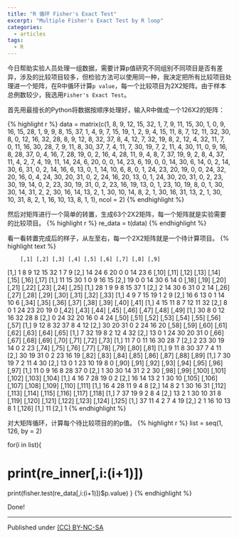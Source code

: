```yaml
---
title: "R 循环 Fisher's Exact Test"
excerpt: "Multiple Fisher's Exact Test by R loop"
categories:
  - articles
tags:
  - R
---
```




今日帮助实验人员处理一组数据，需要计算p值研究不同组别不同项目是否有差异，涉及的比较项目较多，但检验方法可以使用同一种，我决定把所有比较项目处理进一个矩阵，在R中循环计算`p value`，每一个比较项目为2X2矩阵。由于样本总例数较少，我选用`Fisher's Exact Test`。

首先用最擅长的Python将数据按顺序处理好，输入R中做成一个126X2的矩阵：

{% highlight r %}
data = matrix(c(1, 8, 9, 12, 15, 32, 1, 7, 9, 11, 15, 30, 1, 0, 9, 16, 15, 28, 1, 9, 9, 8, 15, 37, 1, 4, 9, 7, 15, 19, 1, 2, 9, 4, 15, 11, 8, 7, 12, 11, 32, 30, 8, 0, 12, 16, 32, 28, 8, 9, 12, 8, 32, 37, 8, 4, 12, 7, 32, 19, 8, 2, 12, 4, 32, 11, 7, 0, 11, 16, 30, 28, 7, 9, 11, 8, 30, 37, 7, 4, 11, 7, 30, 19, 7, 2, 11, 4, 30, 11, 0, 9, 16, 8, 28, 37, 0, 4, 16, 7, 28, 19, 0, 2, 16, 4, 28, 11, 9, 4, 8, 7, 37, 19, 9, 2, 8, 4, 37, 11, 4, 2, 7, 4, 19, 11, 14, 24, 6, 20, 0, 0, 14, 23, 6, 19, 0, 0, 14, 30, 6, 14, 0, 2, 14, 30, 6, 31, 0, 2, 14, 16, 6, 13, 0, 1, 14, 10, 6, 8, 0, 1, 24, 23, 20, 19, 0, 0, 24, 32, 20, 16, 0, 4, 24, 30, 20, 31, 0, 2, 24, 16, 20, 13, 0, 1, 24, 30, 20, 31, 0, 2, 23, 30, 19, 14, 0, 2, 23, 30, 19, 31, 0, 2, 23, 16, 19, 13, 0, 1, 23, 10, 19, 8, 0, 1, 30, 30, 14, 31, 2, 2, 30, 16, 14, 13, 2, 1, 30, 10, 14, 8, 2, 1, 30, 16, 31, 13, 2, 1, 30, 10, 31, 8, 2, 1, 16, 10, 13, 8, 1, 1), ncol = 2)
{% endhighlight %}

然后对矩阵进行一个简单的转置，生成63个2X2矩阵，每一个矩阵就是实验需要的比较项目。
{% highlight r %}
re_data = t(data)
{% endhighlight %}

看一看转置完成后的样子，从左至右，每一个2X2矩阵就是一个待计算项目。
{% highlight text %}

	  	[,1] [,2] [,3] [,4] [,5] [,6] [,7] [,8] [,9]
[1,]    1    8    9   12   15   32    1    7    9
[2,]   14   24    6   20    0    0   14   23    6
     [,10] [,11] [,12] [,13] [,14] [,15] [,16] [,17]
[1,]    11    15    30     1     0     9    16    15
[2,]    19     0     0    14    30     6    14     0
     [,18] [,19] [,20] [,21] [,22] [,23] [,24] [,25]
[1,]    28     1     9     9     8    15    37     1
[2,]     2    14    30     6    31     0     2    14
     [,26] [,27] [,28] [,29] [,30] [,31] [,32] [,33]
[1,]     4     9     7    15    19     1     2     9
[2,]    16     6    13     0     1    14    10     6
     [,34] [,35] [,36] [,37] [,38] [,39] [,40] [,41]
[1,]     4    15    11     8     7    12    11    32
[2,]     8     0     1    24    23    20    19     0
     [,42] [,43] [,44] [,45] [,46] [,47] [,48] [,49]
[1,]    30     8     0    12    16    32    28     8
[2,]     0    24    32    20    16     0     4    24
     [,50] [,51] [,52] [,53] [,54] [,55] [,56] [,57]
[1,]     9    12     8    32    37     8     4    12
[2,]    30    20    31     0     2    24    16    20
     [,58] [,59] [,60] [,61] [,62] [,63] [,64] [,65]
[1,]     7    32    19     8     2    12     4    32
[2,]    13     0     1    24    30    20    31     0
     [,66] [,67] [,68] [,69] [,70] [,71] [,72] [,73]
[1,]    11     7     0    11    16    30    28     7
[2,]     2    23    30    19    14     0     2    23
     [,74] [,75] [,76] [,77] [,78] [,79] [,80] [,81]
[1,]     9    11     8    30    37     7     4    11
[2,]    30    19    31     0     2    23    16    19
     [,82] [,83] [,84] [,85] [,86] [,87] [,88] [,89]
[1,]     7    30    19     7     2    11     4    30
[2,]    13     0     1    23    10    19     8     0
     [,90] [,91] [,92] [,93] [,94] [,95] [,96] [,97]
[1,]    11     0     9    16     8    28    37     0
[2,]     1    30    30    14    31     2     2    30
     [,98] [,99] [,100] [,101] [,102] [,103] [,104]
[1,]     4    16      7     28     19      0      2
[2,]    16    14     13      2      1     30     10
     [,105] [,106] [,107] [,108] [,109] [,110] [,111]
[1,]     16      4     28     11      9      4      8
[2,]     14      8      2      1     30     16     31
     [,112] [,113] [,114] [,115] [,116] [,117] [,118]
[1,]      7     37     19      9      2      8      4
[2,]     13      2      1     30     10     31      8
     [,119] [,120] [,121] [,122] [,123] [,124] [,125]
[1,]     37     11      4      2      7      4     19
[2,]      2      1     16     10     13      8      1
     [,126]
[1,]     11
[2,]      1
{% endhighlight %}

对大矩阵循环，计算每个待比较项目的的p值。
{% highlight r %}
list = seq(1, 126, by = 2)

for(i in list){
  # print(re_inner[,i:(i+1)])
  print(fisher.test(re_data[,i:(i+1)])$p.value)
}
{% endhighlight %}

Done!

---
Published under <a rel="license" href="http://creativecommons.org/licenses/by-nc-sa/3.0/">(CC) BY-NC-SA </a>

